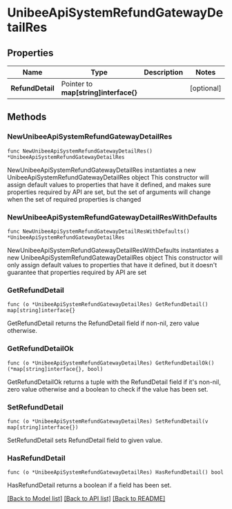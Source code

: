 # UnibeeApiSystemRefundGatewayDetailRes

## Properties

Name | Type | Description | Notes
------------ | ------------- | ------------- | -------------
**RefundDetail** | Pointer to **map[string]interface{}** |  | [optional] 

## Methods

### NewUnibeeApiSystemRefundGatewayDetailRes

`func NewUnibeeApiSystemRefundGatewayDetailRes() *UnibeeApiSystemRefundGatewayDetailRes`

NewUnibeeApiSystemRefundGatewayDetailRes instantiates a new UnibeeApiSystemRefundGatewayDetailRes object
This constructor will assign default values to properties that have it defined,
and makes sure properties required by API are set, but the set of arguments
will change when the set of required properties is changed

### NewUnibeeApiSystemRefundGatewayDetailResWithDefaults

`func NewUnibeeApiSystemRefundGatewayDetailResWithDefaults() *UnibeeApiSystemRefundGatewayDetailRes`

NewUnibeeApiSystemRefundGatewayDetailResWithDefaults instantiates a new UnibeeApiSystemRefundGatewayDetailRes object
This constructor will only assign default values to properties that have it defined,
but it doesn't guarantee that properties required by API are set

### GetRefundDetail

`func (o *UnibeeApiSystemRefundGatewayDetailRes) GetRefundDetail() map[string]interface{}`

GetRefundDetail returns the RefundDetail field if non-nil, zero value otherwise.

### GetRefundDetailOk

`func (o *UnibeeApiSystemRefundGatewayDetailRes) GetRefundDetailOk() (*map[string]interface{}, bool)`

GetRefundDetailOk returns a tuple with the RefundDetail field if it's non-nil, zero value otherwise
and a boolean to check if the value has been set.

### SetRefundDetail

`func (o *UnibeeApiSystemRefundGatewayDetailRes) SetRefundDetail(v map[string]interface{})`

SetRefundDetail sets RefundDetail field to given value.

### HasRefundDetail

`func (o *UnibeeApiSystemRefundGatewayDetailRes) HasRefundDetail() bool`

HasRefundDetail returns a boolean if a field has been set.


[[Back to Model list]](../README.md#documentation-for-models) [[Back to API list]](../README.md#documentation-for-api-endpoints) [[Back to README]](../README.md)


